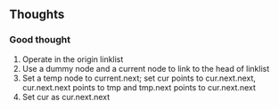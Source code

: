 ##  Thoughts

###  Good thought
1.  Operate in the origin linklist
2.  Use a dummy node and a current node to link to the head of linklist
3.  Set a temp node to current.next; set cur points to cur.next.next, cur.next.next points to tmp and tmp.next points to cur.next.next
4.  Set cur as cur.next.next